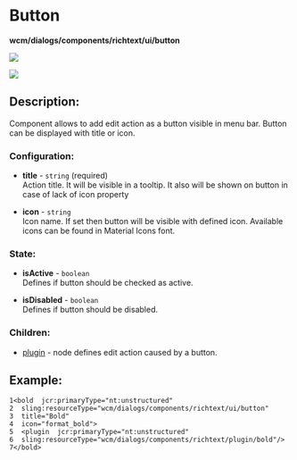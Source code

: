 # Button
**wcm/dialogs/components/richtext/ui/button**

![](blob:https://stackedit.io/edfb5f51-a33c-45fd-81af-bc202ae4248a)

![](blob:https://stackedit.io/716fbca1-19ba-4ef7-8615-469d3fdabaac)

## Description:

Component allows to add edit action as a button visible in menu bar. Button can be displayed with title or icon.

### Configuration:

-   **title** -  `string` (required)  
    Action title. It will be visible in a tooltip. It also will be shown on button in case of lack of icon property
    
-   **icon** - `string`  
    Icon name. If set then button will be visible with defined icon. Available icons can be found in Material Icons font.
    

### State:

-   **isActive** - `boolean`  
    Defines if button should be checked as active.
    
-   **isDisabled** - `boolean`  
    Defines if button should be disabled.
    

### Children:

-   [plugin](https://teamds.atlassian.net/wiki/spaces/WEBS/pages/265289749 "/wiki/spaces/WEBS/pages/265289749") - node defines edit action caused by a button.
    

## Example:

```
1<bold  jcr:primaryType="nt:unstructured"  
2  sling:resourceType="wcm/dialogs/components/richtext/ui/button"  
3  title="Bold"  
4  icon="format_bold">  
5  <plugin  jcr:primaryType="nt:unstructured"  
6  sling:resourceType="wcm/dialogs/components/richtext/plugin/bold"/>  7</bold>
```